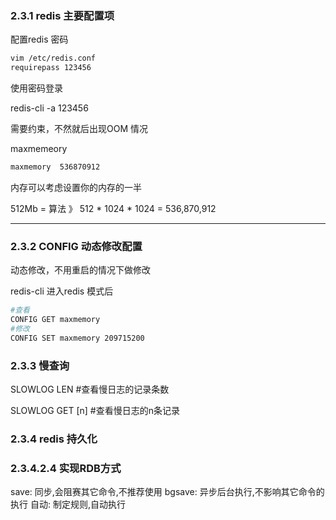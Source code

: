 ### 2.3.1 redis 主要配置项

配置redis 密码

```sh
vim /etc/redis.conf
requirepass 123456
```

使用密码登录

redis-cli -a 123456



需要约束，不然就后出现OOM 情况

maxmemeory <byte>

```sh 
maxmemory  536870912
```

内存可以考虑设置你的内存的一半

512Mb = 算法 》 512 * 1024 * 1024 = 536,870,912

------------------

### 2.3.2 CONFIG 动态修改配置

动态修改，不用重启的情况下做修改

redis-cli 进入redis 模式后

```sh
#查看
CONFIG GET maxmemory
#修改
CONFIG SET maxmemory 209715200
```

### 2.3.3 慢查询

SLOWLOG LEN #查看慢日志的记录条数

SLOWLOG GET [n] #查看慢日志的n条记录

### 2.3.4 redis 持久化

### 2.3.4.2.4 实现RDB方式
save: 同步,会阻赛其它命令,不推荐使用
bgsave: 异步后台执行,不影响其它命令的执行
自动: 制定规则,自动执行